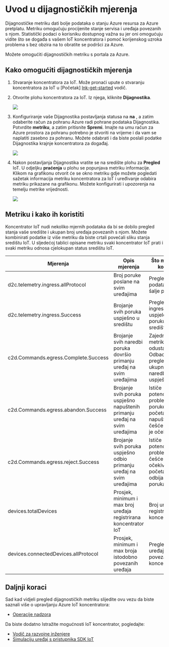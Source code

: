 <properties
 pageTitle="Koncentrator IoT dijagnostičkih mjerenja"
 description="Pregled metriku Azure IoT koncentrator korisnicima omogućuje procijenite stanje njihove resursa"
 services="iot-hub"
 documentationCenter=""
 authors="nberdy"
 manager="timlt"
 editor=""/>

<tags
 ms.service="iot-hub"
 ms.devlang="na"
 ms.topic="article"
 ms.tgt_pltfrm="na"
 ms.workload="na"
 ms.date="08/11/2016"
 ms.author="nberdy"/>

# <a name="introduction-to-diagnostic-metrics"></a>Uvod u dijagnostičkih mjerenja

Dijagnostičke metriku dati bolje podataka o stanju Azure resursa za Azure pretplatu. Metriku omogućuju procijenite stanje servisa i uređaja povezanih s njom. Statistički podaci o korisniku dostupnog važna su jer oni omogućuju vidite što se događa s vašem IoT koncentratora i pomoć korijenskog uzroka problema s bez obzira na to obratite se podršci za Azure.

Možete omogućiti dijagnostičkih metriku s portala za Azure.

## <a name="how-to-enable-diagnostic-metrics"></a>Kako omogućiti dijagnostičkih mjerenja

1. Stvaranje koncentratora za IoT. Može pronaći upute o stvaranju koncentratora za IoT u [Početak] [ lnk-get-started] vodič.

2. Otvorite plohu koncentratora za IoT. Iz njega, kliknite **Dijagnostika**.

    ![][1]

3. Konfiguriranje vaše Dijagnostika postavljanja statusa na **na** , a zatim odaberite račun za pohranu Azure radi pohrane podataka Dijagnostika. Potvrdite **metriku**, a zatim pritisnite **Spremi**. Imajte na umu račun za Azure prostora za pohranu potrebno je stvoriti na vrijeme i da vam se naplatiti zasebno za pohranu. Možete odabrati i da biste poslali podatke Dijagnostika krajnje koncentratora za događaj.

    ![][2]

4. Nakon postavljanja Dijagnostika vratite se na središte plohu za **Pregled** IoT. U odjeljku **praćenja** u plohu se popunjava metriku informacije. Klikom na grafikonu otvorit će se okno metriku gdje možete pogledati sažetak informacija metriku koncentratora za IoT i uređivanje odabira metriku prikazane na grafikonu. Možete konfigurirati i upozorenja na temelju metrike vrijednosti.

    ![][3]

## <a name="metrics-and-how-to-use-them"></a>Metriku i kako ih koristiti

Koncentrator IoT nudi nekoliko mjernih podataka da bi se dobilo pregled stanja vaše središte i ukupan broj uređaja povezanih s njom. Možete kombinirati podatke iz više metriku da biste crtali povećali sliku stanja središtu IoT. U sljedećoj tablici opisane metriku svaki koncentrator IoT prati i svaki metriku odnosa cjelokupan status središtu IoT.

| Mjerenja | Opis mjerenja | Što metriku koristi |
| ---- | ---- | ---- |
| d2c.telemetry.ingress.allProtocol | Broj poruke poslane na svim uređajima | Pregled podataka na šalje poruku |
| d2c.telemetry.ingress.Success | Brojanje svih poruka uspješno u središtu | Pregled ingress uspjelo poruku u središtu |
| c2d.Commands.egress.Complete.Success | Brojanje svih naredbi poruka dovršio primanju uređaj na svim uređajima | Zajedno s metriku na odustati od i Odbaci daje pregled ukupne C2D naredba uspješnosti |
| c2d.Commands.egress.abandon.Success | Brojanje svih poruka uspješno napuštenih primanju uređaj na svim uređajima | Ističe potencijalne probleme ako poruke su početak napuštenih češće nego je očekivano |
| c2d.Commands.egress.reject.Success | Brojanje svih poruka uspješno odbio primanju uređaj na svim uređajima | Ističe potencijalne probleme ako češće očekivan su početak odbijanju poruka |
| devices.totalDevices | Prosjek, minimum i max broj uređaja registrirana koncentrator IoT | Broj uređaja registrirati koncentratora |
| devices.connectedDevices.allProtocol | Prosjek, minimum i max broja istodobno povezanih uređaja | Pregled broja uređaja povezanih s koncentratora |

## <a name="next-steps"></a>Daljnji koraci

Sad kad vidjeli pregled dijagnostičkih metriku slijedite ovu vezu da biste saznali više o upravljanju Azure IoT koncentratora:

- [Operacije nadzora][lnk-monitor]

Da biste dodatno Istražite mogućnosti IoT koncentrator, pogledajte:

- [Vodič za razvojne inženjere][lnk-devguide]
- [Simulaciju uređaj s pristupnika SDK IoT][lnk-gateway]

<!-- Links and images -->
[1]: media/iot-hub-metrics/enable-metrics-1.png
[2]: media/iot-hub-metrics/enable-metrics-2.png
[3]: media/iot-hub-metrics/enable-metrics-3.png

[lnk-get-started]: iot-hub-csharp-csharp-getstarted.md
[lnk-operations-monitoring]: iot-hub-operations-monitoring.md
[lnk-scaling]: iot-hub-scaling.md
[lnk-dr]: iot-hub-ha-dr.md

[lnk-monitor]: iot-hub-operations-monitoring.md

[lnk-devguide]: iot-hub-devguide.md
[lnk-gateway]: iot-hub-linux-gateway-sdk-simulated-device.md
